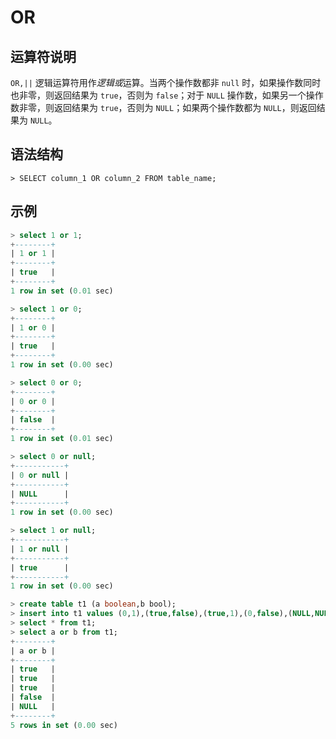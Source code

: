 # **OR**

## **运算符说明**

`OR,||` 逻辑运算符用作*逻辑或*运算。当两个操作数都非 `null` 时，如果操作数同时也非零，则返回结果为 `true`，否则为 `false`；对于 `NULL` 操作数，如果另一个操作数非零，则返回结果为 `true`，否则为 `NULL`；如果两个操作数都为 `NULL`，则返回结果为 `NULL`。

## **语法结构**

```
> SELECT column_1 OR column_2 FROM table_name;
```

## **示例**

```sql
> select 1 or 1;
+--------+
| 1 or 1 |
+--------+
| true   |
+--------+
1 row in set (0.01 sec)

> select 1 or 0;
+--------+
| 1 or 0 |
+--------+
| true   |
+--------+
1 row in set (0.00 sec)

> select 0 or 0;
+--------+
| 0 or 0 |
+--------+
| false  |
+--------+
1 row in set (0.01 sec)

> select 0 or null;
+-----------+
| 0 or null |
+-----------+
| NULL      |
+-----------+
1 row in set (0.00 sec)

> select 1 or null;
+-----------+
| 1 or null |
+-----------+
| true      |
+-----------+
1 row in set (0.00 sec)
```

```sql
> create table t1 (a boolean,b bool);
> insert into t1 values (0,1),(true,false),(true,1),(0,false),(NULL,NULL);
> select * from t1;
> select a or b from t1;
+--------+
| a or b |
+--------+
| true   |
| true   |
| true   |
| false  |
| NULL   |
+--------+
5 rows in set (0.00 sec)
```
